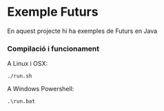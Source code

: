 # Exemple Futurs #

En aquest projecte hi ha exemples de Futurs en Java

### Compilació i funcionament ###

A Linux i OSX:

```
./run.sh
```

A Windows Powershell:

```
.\run.bat
```
